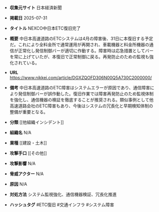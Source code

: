 - **収集元サイト**
日本経済新聞

- **掲載日**
2025-07-31

- **タイトル**
NEXCO中日本ETC復旧完了

- **概要**
中日本高速道路のETCシステムは4月の障害後、31日に本復旧する予定だ。これにより全料金所で通常運用が再開され、車載機器と料金所機器の通信が正常化し発信制御バーが適切に作動する。障害時は応急措置としてバーを常に上げていたが、本復旧で正常制御に戻る。再発防止のための監視も強化されている。

- **URL**
https://www.nikkei.com/article/DGXZQOFD306N00Q5A730C2000000/

- **備考**
中日本高速道路のETC障害はシステムエラーが原因であり、通信障害により発信制御バーが誤作動した。復旧作業では障害再発防止のため監視体制を強化し、通信機器の検証を徹底することが推奨される。類似事例として他高速道路会社のETC障害もあり、今後はシステムの冗長化と早期検知体制の整備が重要となる。

- **分類**
[[他組織インシデント]]

- **組織名**
N/A

- **業種**
[[建設・土木]]

- **攻撃手口**
[[その他]]

- **攻撃影響**
N/A

- **脅威アクター**
N/A

- **原因**
N/A

- **対処方法**
システム監視強化、通信機器検証、冗長化推進

- **ハッシュタグ**
#ETC復旧 #交通インフラ #システム障害
